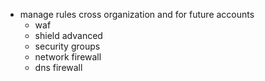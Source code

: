 - manage rules cross organization and for future accounts
    - waf
    - shield advanced
    - security groups
    - network firewall
    - dns firewall